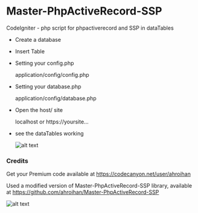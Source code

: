 # Master-PhpActiveRecord-SSP
CodeIgniter - php script for phpactiverecord and SSP in dataTables

- Create a database

- Insert Table

- Setting your config.php

    application/config/config.php

- Setting your database.php

    application/config/database.php

- Open the host/ site

    localhost or https://yoursite...

- see the dataTables working

    ![alt text](https://webiot.id/iot.png)


### Credits ###
Get your Premium code available at https://codecanyon.net/user/ahroihan

Used a modified version of Master-PhpActiveRecord-SSP library, available at https://github.com/ahroihan/Master-PhpActiveRecord-SSP


![alt text](https://webiot.id/iot.png)

